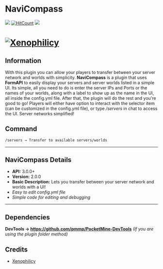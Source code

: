 # NaviCompass
[![](https://poggit.pmmp.io/shield.state/NaviCompass)](https://poggit.pmmp.io/p/NaviCompass)
[![HitCount](http://hits.dwyl.io/Xenophilicy/NaviCompass.svg)](http://hits.dwyl.io/Xenophilicy/NaviCompass)
![](https://img.shields.io/discord/490677165289897995.svg?style=flat-square)

# [![Xenophilicy](https://file.xenoservers.net/Resources/GitHub-Resources/navicompass/screenshot.png)]()

## Information
With this plugin you can allow your players to transfer between your server network and worlds with simplicity. **NaviCompass** is a plugin that uses **FormAPI** to easily display your servers and server worlds listed in a simple UI. Its simple, all you need to do is enter the server IPs and Ports or the names of your worlds, along with a label to show up as the name in the UI, all inside the config.yml file. After that, the plugin will do the rest and you're good to go! Players will either have option to interact with the selector item (can be customized in the config.yml file), or type */servers* in chat to access the UI. Server networks simplified!

## Command
```diff
/servers → Transfer to available servers/worlds
```
***

## NaviCompass Details
* **API:** 3.0.0+
* **Version:** 2.0.0
* **Basic Description:** Lets you transfer between your server network and worlds with a UI!
* *Easy to edit config.yml file*
* *Simple code for editing and debugging*
***

## Dependencies
**DevTools → https://github.com/pmmp/PocketMine-DevTools** *(If you are using the plugin folder method)*

## Credits
* [Xenophilicy](https://github.com/Xenophilicy/)
